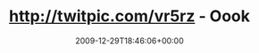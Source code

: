 ---
retweeted: false
source: <a href="http://twitter.com" rel="nofollow">Twitter Web Client</a>
entities:
  hashtags:
  - text: DoS
    indices:
    - '68'
    - '72'
  - text: Flashmob
    indices:
    - '73'
    - '82'
  - text: 26c3
    indices:
    - '87'
    - '92'
  symbols: []
  user_mentions: []
  urls: []
display_text_range:
- '0'
- '92'
favorite_count: '0'
id_str: '7167719068'
truncated: false
retweet_count: '0'
id: '7167719068'
created_at: Tue Dec 29 18:46:06 +0000 2009
favorited: false
full_text: 'http://twitpic.com/vr5rz - Oookay, Respekt - das war ein halbwegser #DoS
  #Flashmob...! #26c3'
lang: de
tags:
- DoS
- Flashmob
- 26c3
- pesos:twitter
date: '2009-12-29T18:46:06+00:00'
src: https://twitter.com/bascht/status/7167719068
original_url: https://twitter.com/bascht/status/7167719068
type: twitter_tweet
text: 'http://twitpic.com/vr5rz - Oookay, Respekt - das war ein halbwegser #DoS #Flashmob...!
  #26c3'
title: http://twitpic.com/vr5rz - Oook

---